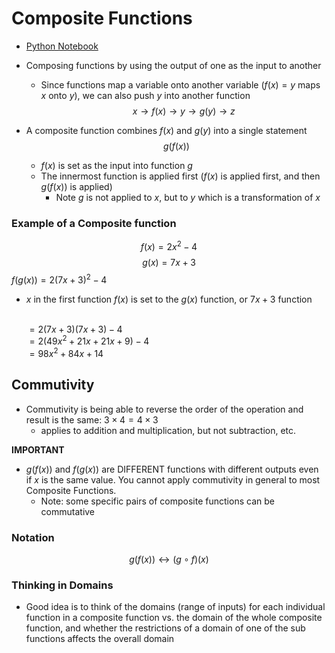 # Composite Functions

- [Python Notebook](./inversefunctions.ipynb)

- Composing functions by using the output of one as the input to another
  - Since functions map a variable onto another variable ($f(x) = y$ maps $x$ onto $y$), we can also push $y$ into another function
    $$x \rightarrow f(x) \rightarrow y \rightarrow g(y) \rightarrow z$$
- A composite function combines $f(x)$ and $g(y)$ into a single statement
  $$g(f(x))$$
  - $f(x)$ is set as the input into function $g$
  - The innermost function is applied first ($f(x)$ is applied first, and then $g(f(x))$ is applied)
    - Note $g$ is not applied to $x$, but to $y$ which is a transformation of $x$

### Example of a Composite function

$$f(x) = 2x^2 - 4$$
$$g(x) =  7x + 3$$
$f(g(x)) = 2(7x + 3)^2 - 4$

- $x$ in the first function $f(x)$ is set to the $g(x)$ function, or $7x + 3$ function

  <br>$= 2(7x +3)(7x + 3) - 4$
  <br>$= 2 (49x^2 + 21x + 21x + 9) - 4$
  <br>$= 98x^2 + 84x + 14$

## Commutivity

- Commutivity is being able to reverse the order of the operation and result is the same: $3 \times 4 = 4 \times 3$
  - applies to addition and multiplication, but not subtraction, etc.

**IMPORTANT**

- $g(f(x))$ and $f(g(x))$ are DIFFERENT functions with different outputs even if $x$ is the same value. You cannot apply commutivity in general to most Composite Functions.
  - Note: some specific pairs of composite functions can be commutative

### Notation

$$g(f(x)) \leftrightarrow (g \circ f)(x)$$

### Thinking in Domains

- Good idea is to think of the domains (range of inputs) for each individual function in a composite function vs. the domain of the whole composite function, and whether the restrictions of a domain of one of the sub functions affects the overall domain

